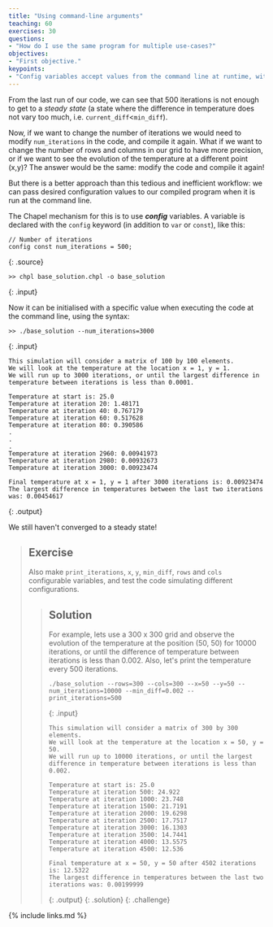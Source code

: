 ```yaml
---
title: "Using command-line arguments"
teaching: 60
exercises: 30
questions:
- "How do I use the same program for multiple use-cases?"
objectives:
- "First objective."
keypoints:
- "Config variables accept values from the command line at runtime, without you having to recompile the code."
---
```


From the last run of our code, we can see that 500 iterations is not enough
to get to a _steady state_ (a state where the difference in temperature
does not vary too much, i.e. `current_diff`<`min_diff`).

Now, if we want to change the number of iterations we would need to
modify `num_iterations` in the code, and compile it again. What if we
want to change the number of rows and columns in our grid to have more
precision, or if we want to see the evolution of the temperature at a
different point (x,y)? The answer would be the same: modify the code
and compile it again!

But there is a better approach than this tedious and inefficient workflow: we can pass desired configuration values to our compiled program when it
is run at the command line.

The Chapel mechanism for this is to use **_config_** variables.
A variable is declared with the `config` keyword (in addition to
`var` or `const`), like this:

~~~
// Number of iterations
config const num_iterations = 500;
~~~
{: .source}

```
>> chpl base_solution.chpl -o base_solution
```
{: .input}

Now it can be initialised with a specific value when executing the code
at the command line, using the syntax:

```
>> ./base_solution --num_iterations=3000
```
{: .input}

~~~
This simulation will consider a matrix of 100 by 100 elements.
We will look at the temperature at the location x = 1, y = 1.
We will run up to 3000 iterations, or until the largest difference in temperature between iterations is less than 0.0001.

Temperature at start is: 25.0
Temperature at iteration 20: 1.48171
Temperature at iteration 40: 0.767179
Temperature at iteration 60: 0.517628
Temperature at iteration 80: 0.390586
.
.
.
Temperature at iteration 2960: 0.00941973
Temperature at iteration 2980: 0.00932673
Temperature at iteration 3000: 0.00923474

Final temperature at x = 1, y = 1 after 3000 iterations is: 0.00923474
The largest difference in temperatures between the last two iterations was: 0.00454617
~~~
{: .output}

We still haven't converged to a steady state!

> ## Exercise
> Also make `print_iterations`, `x`, `y`, `min_diff`, `rows` and `cols`
configurable variables, and test the code simulating different configurations.
>> ## Solution
>> For example, lets use a 300 x 300 grid and observe the evolution
>> of the temperature at the position (50, 50) for 10000 iterations,
>> or until the difference of temperature between iterations is less
>> than 0.002. Also, let's print the temperature every 500 iterations.
>> ~~~
>> ./base_solution --rows=300 --cols=300 --x=50 --y=50 --num_iterations=10000 --min_diff=0.002 --print_iterations=500
>> ~~~
>> {: .input}
>> ~~~
>> This simulation will consider a matrix of 300 by 300 elements.
>> We will look at the temperature at the location x = 50, y = 50.
>> We will run up to 10000 iterations, or until the largest difference in temperature between iterations is less than 0.002.
>> 
>> Temperature at start is: 25.0
>> Temperature at iteration 500: 24.922
>> Temperature at iteration 1000: 23.748
>> Temperature at iteration 1500: 21.7191
>> Temperature at iteration 2000: 19.6298
>> Temperature at iteration 2500: 17.7517
>> Temperature at iteration 3000: 16.1303
>> Temperature at iteration 3500: 14.7441
>> Temperature at iteration 4000: 13.5575
>> Temperature at iteration 4500: 12.536
>> 
>> Final temperature at x = 50, y = 50 after 4502 iterations is: 12.5322
>> The largest difference in temperatures between the last two iterations was: 0.00199999
>> ~~~
>> {: .output}
> {: .solution}
{: .challenge}

{% include links.md %}

